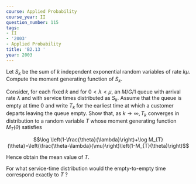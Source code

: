 ```yaml
---
course: Applied Probability
course_year: II
question_number: 115
tags:
- II
- '2003'
- Applied Probability
title: 'B2.13 '
year: 2003
---
```



Let $S_{k}$ be the sum of $k$ independent exponential random variables of rate $k \mu$. Compute the moment generating function of $S_{k}$.

Consider, for each fixed $k$ and for $0<\lambda<\mu$, an $M / G / 1$ queue with arrival rate $\lambda$ and with service times distributed as $S_{k}$. Assume that the queue is empty at time 0 and write $T_{k}$ for the earliest time at which a customer departs leaving the queue empty. Show that, as $k \rightarrow \infty, T_{k}$ converges in distribution to a random variable $T$ whose moment generating function $M_{T}(\theta)$ satisfies

$$\log \left(1-\frac{\theta}{\lambda}\right)+\log M_{T}(\theta)=\left(\frac{\theta-\lambda}{\mu}\right)\left(1-M_{T}(\theta)\right)$$

Hence obtain the mean value of $T$.

For what service-time distribution would the empty-to-empty time correspond exactly to $T$ ?
